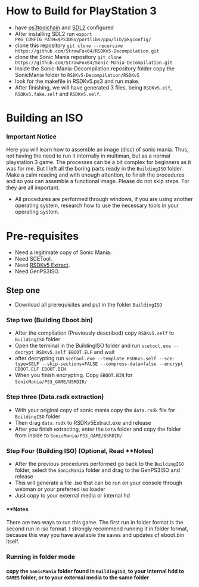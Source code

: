 # How to Build for PlayStation 3

* have [ps3toolchain](https://github.com/ps3dev/PS3Toolchain) and [SDL2](https://github.com/StrawFox64/SDL2PSL1GHT) configured
* After installing SDL2 run ```export PKG_CONFIG_PATH=$PS3DEV/portlibs/ppu/lib/pkgconfig/```
* clone this repository ```git clone --recursive https://github.com/StrawFox64/RSDKv5-Decompilation.git```
* clone the Sonic Mania repository ```git clone https://github.com/StrawFox64/Sonic-Mania-Decompilation.git```
* Inside the Sonic-Mania-Decompilation repository folder copy the SonicMania folder to ```RSDKv5-Decompilation/RSDKv5```
* look for the makefile in RSDKv5.ps3 and run make.
* After finishing, we will have generated 3 files, being ```RSDKv5.elf```, ```RSDKv5.fake.self``` and ```RSDKv5.self```.

# Building an ISO

### Important Notice
Here you will learn how to assemble an image (disc) of sonic mania. Thus, not having the need to run it internally in multiman, but as a normal playstation 3 game. The processes can be a bit complex for beginners as it was for me. But I left all the boring parts ready in the ```BuildingISO``` folder. Make a calm reading and with enough attention, to finish the procedures and so you can assemble a functional image. Please do not skip steps. For they are all important. 

* All procedures are performed through windows, if you are using another operating system, research how to use the necessary tools in your operating system.

# Pre-requisites

* Need a legitimate copy of Sonic Mania.
* Need SCETool.
* Need [RSDKv5 Extract](https://github.com/MainMemory/RSDKv5Extract/releases).
* Need GenPS3ISO.

## Step one

* Download all prerequisites and put in the folder ```BuildingISO```

### Step two (Building Eboot.bin)

* After the compilation (Previously described) copy ```RSDKv5.self``` to ```BuildingISO``` folder
* Open the terminal in the BuildingISO folder and run ```scetool.exe --decrypt RSDKv5.self EBOOT.ELF``` and wait
* after decrypting run ```scetool.exe --template RSDKv5.self --sce-type=SELF --skip-sections=FALSE --compress-data=false --encrypt EBOOT.ELF EBOOT.BIN```
* When you finish encrypting. Copy ```EBOOT.BIN``` for ```SonicMania/PS3_GAME/USRDIR/```

### Step three (Data.rsdk extraction)

* With your original copy of sonic mania copy the ```data.rsdk``` file for ```BuildingISO``` folder
* Then drag ```data.rsdk``` to RSDKv5Extract.exe and release
* After you finish extracting, enter the ```Data``` folder and copy the folder from inside to ```SonicMania/PS3_GAME/USRDIR/```

### Step Four (Building ISO) (Optional, Read **Notes)

* After the previous procedures performed go back to the ```BuildingISO``` folder, select the ```SonicMania``` folder and drag to the GenPS3ISO and release
* This will generate a file .iso that can be run on your console through webman or your preferred iso loader
* Just copy to your external media or internal hd

#### **Notes

There are two ways to run this game. The first run in folder format is the second run in iso format. I strongly recommend running it in folder format, because this way you have available the saves and updates of eboot.bin itself.

### Running in folder mode
#### copy the ```SonicMania``` folder found in ```BuildingISO```, to your internal hdd to ```GAMES``` folder, or to your external media to the same folder
